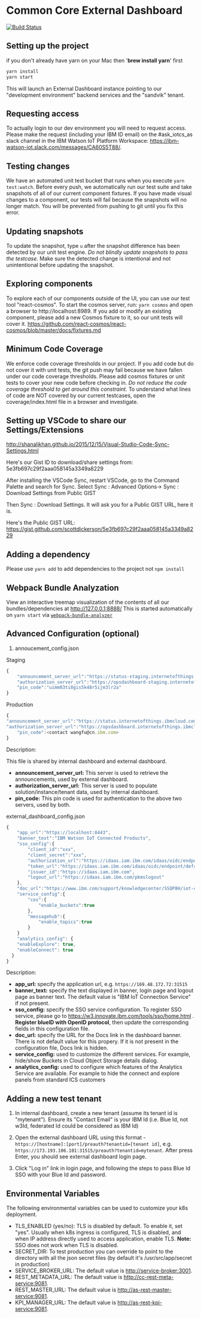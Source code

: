 # Common Core External Dashboard

[![Build Status](https://travis.ibm.com/IoT-Enterprise/common-core-external-dashboard.svg?token=sRhjdZCbzJUNxQBJx7Va&branch=master&style=plastic)](https://travis.ibm.com/IoT-Enterprise/common-core-external-dashboard)

## Setting up the project

if you don't already have yarn on your Mac then '**brew install yarn**' first

```bash
yarn install
yarn start
```

This will launch an External Dashboard instance pointing to our "development environment" backend services and the "sandvik" tenant.

## Requesting access

To actually login to our dev environment you will need to request access. Please make the request (including your IBM ID email) on the #ask_iotcs_as slack channel in the IBM Watson IoT Platform Workspace: https://ibm-watson-iot.slack.com/messages/CA60S5T88/.

## Testing changes

We have an automated unit test bucket that runs when you execute `yarn test:watch`.
Before every push, we automatically run our test suite and take snapshots of all of our current component fixtures. If you have made visual changes to a component, our tests will
fail because the snapshots will no longer match. You will be prevented from pushing to git until you fix this error.

## Updating snapshots

To update the snapshot, type `u` after the snapshot difference has been detected by our unit test engine.
_Do not blindly update snapshots to pass the testcase._ Make sure the detected change is intentional and not unintentional before updating the snapshot.

## Exploring components

To explore each of our components outside of the UI, you can use our test tool "react-cosmos". To start the cosmos server, run:
`yarn cosmos` and open a browser to http://localhost:8989. If you add or modify an existing component, please add a new Cosmos fixture to it, so our unit tests will cover it. https://github.com/react-cosmos/react-cosmos/blob/master/docs/fixtures.md

## Minimum Code Coverage

We enforce code coverage thresholds in our project. If you add code but do not cover it with unit tests, the git push may fail because we have fallen under our code coverage thresholds. Please add cosmos fixtures or unit tests to cover your new code before checking in. _Do not reduce the code coverage threshold to get around this constraint._
To understand what lines of code are NOT covered by our current testcases, open the coverage/index.html file in a browser and investigate.

## Setting up VSCode to share our Settings/Extensions

<http://shanalikhan.github.io/2015/12/15/Visual-Studio-Code-Sync-Settings.html>

Here's our Gist ID to download/share settings from:
5e3fb697c29f2aaa058145a3349a8229

After installing the VSCode Sync, restart VSCode, go to the Command Palette
and search for Sync. Select Sync : Advanced Options-> Sync : Download Settings from Public GIST

Then Sync : Download Settings. It will ask you for a Public GIST URL, here it is.

Here's the Public GIST URL:
<https://gist.github.com/scottdickerson/5e3fb697c29f2aaa058145a3349a8229>

## Adding a dependency

Please use `yarn add` to add dependencies to the project not `npm install`

## Webpack Bundle Analyzation

View an interactive treemap visualization of the contents of all our bundles/dependencies at http://127.0.0.1:8888/
This is started automatically on `yarn start` via [`webpack-bundle-analyzer`](https://www.npmjs.com/package/webpack-bundle-analyzer)

## Advanced Configuration (optional)

1.  annoucement_config.json

Staging

```javascript
{
	"announcement_server_url":"https://status-staging.internetofthings.ibmcloud.com",
	"authorization_server_url":"https://opsdashboard-staging.internetofthings.ibmcloud.com",
	"pin_code":"uimm03ti8gis5k48r5ijm3lr2a"
}
```

Production

```javascript
{
"announcement_server_url":"https://status.internetofthings.ibmcloud.com",
"authorization_server_url":"https://opsdashboard.internetofthings.ibmcloud.com",
	"pin_code":<contact wangfu@cn.ibm.com>
}
```

Description:

This file is shared by internal dashboard and external dashboard.

- **announcement_server_url:** This server is used to retrieve the announcements, used by external dashboard.
- **authorization_server_url:** This server is used to populate solution/instance/tenant data, used by internal dashboard.
- **pin_code:** This pin code is used for authentication to the above two servers, used by both.

external_dashboard_config.json

```javascript
{
	"app_url":"https://localhost:8443",
	"banner_text":"IBM Watson IoT Connected Products",
	"sso_config":{
		"client_id":"xxx",
		"client_secret":"xxx",
		"authorization_url":"https://idaas.iam.ibm.com/idaas/oidc/endpoint/default/authorize",
		"token_url":"https://idaas.iam.ibm.com/idaas/oidc/endpoint/default/token",
		"issuer_id":"https://idaas.iam.ibm.com",
		"logout_url":"https://idaas.iam.ibm.com/pkmslogout"
	},
	"doc_url":"https://www.ibm.com/support/knowledgecenter/SSQP8H/iot-connected-products/kc_welcome.html",
	"service_config":{
		"cos":{
			"enable_buckets":true
		},
		"messagehub":{
			"enable_topics":true
		}
	}
	"analytics_config": {
    "enableExplore": true,
    "enableConnect": true
  }
}
```

Description:

- **app_url:** specify the application url, e.g. `https://169.48.172.72:31515`
- **banner_text:** specify the text displayed in banner, login page and logout page as banner text. The default value is "IBM IoT Connection Service" if not present.
- **sso_config:** specify the SSO service configuration. To register SSO service, please go to <https://w3.innovate.ibm.com/tools/sso/home.html> . **Register blueID with OpenID protocol**, then update the corresponding fields in this configuration file.
- **doc_url:** specify the URL for the Docs link in the dashboard banner. There is not default value for this propery. If it is not present in the configuration file, Docs link is hidden.
- **service_config:** used to customize the different services. For example, hide/show Buckets in Cloud Object Storage details dialog.
- **analytics_config:** used to configure which features of the Analytics Service are available. For example to hide the connect and explore panels from standard ICS customers

## Adding a new test tenant

1.  In internal dashboard, create a new tenant (assume its tenant id is "mytenant"). Ensure its "Contact Email" is your IBM Id (i.e. Blue Id, not w3Id, federated Id could be considered as IBM Id)

2.  Open the external dashboard URL using this format - `https://[hostname]:[port]/preauth?tenantid=[tenant id]`, e.g. `https://173.193.106.101:31515/preauth?tenantid=mytenant`. After press Enter, you should see external dashboard login page.

3.  Click "Log in" link in login page, and following the steps to pass Blue Id SSO with your Blue Id and password.

## Environmental Variables

The following environmental variables can be used to customize your k8s deployment.

- TLS_ENABLED (yes/no): TLS is disabled by default. To enable it, set "yes". Usually when k8s ingress is configured, TLS is disabled, and when IP address directly used to access application, enable TLS. **Note:** SSO does not work when TLS is disabled.
- SECRET_DIR: To test production you can override to point to the directory with all the json secret files (by default it's /usr/src/app/secret in production)
- SERVICE_BROKER_URL: The default value is <http://service-broker:3001>.
- REST_METADATA_URL: The default value is <http://cc-rest-meta-service:9081>.
- REST_MASTER_URL: The default value is <http://as-rest-master-service:9081>.
- KPI_MANAGER_URL: The default value is <http://as-rest-kpi-service:9081>.
